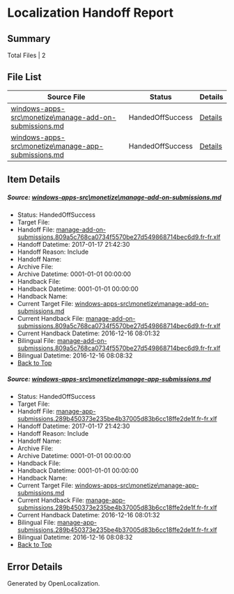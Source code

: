 # <a name='report-top'></a> Localization Handoff Report

## Summary
 Total Files | 2

## File List
 Source File | Status | Details 
 ----------- | ------ | ------- 
 [windows-apps-src\monetize\manage-add-on-submissions.md](https://cpubwin.visualstudio.com/windows-uwp/_git/windows-uwp/commit/a8e638693973517204128e5520063816aca285e9?path=windows-apps-src%2Fmonetize%2Fmanage-add-on-submissions.md&_a=contents) | HandedOffSuccess | [Details](#927d3ff1cbe22bde40f099303752ef06b13993ea5477)
 [windows-apps-src\monetize\manage-app-submissions.md](https://cpubwin.visualstudio.com/windows-uwp/_git/windows-uwp/commit/a8e638693973517204128e5520063816aca285e9?path=windows-apps-src%2Fmonetize%2Fmanage-app-submissions.md&_a=contents) | HandedOffSuccess | [Details](#5083ab4d9fcb2b5d07ceee70afdd7c00876e947f5479)

## Item Details
##### <a name='927d3ff1cbe22bde40f099303752ef06b13993ea5477'></a> Source: [windows-apps-src\monetize\manage-add-on-submissions.md](https://cpubwin.visualstudio.com/windows-uwp/_git/windows-uwp/commit/a8e638693973517204128e5520063816aca285e9?path=windows-apps-src%2Fmonetize%2Fmanage-add-on-submissions.md&_a=contents)
* Status: HandedOffSuccess
* Target File: 
* Handoff File: [manage-add-on-submissions.809a5c768ca0734f5570be27d549868714bec6d9.fr-fr.xlf](https://cpubwin.visualstudio.com/windows-uwp/_git/WDCLib.handoff/commit/3beffd792409f2ed59ff82879556a9882a7ec05e?path=ol-handoff%2Fcpubwin%2Fwindows-uwp.fr-fr%2Fmaster%2Fmanage-add-on-submissions.809a5c768ca0734f5570be27d549868714bec6d9.fr-fr.xlf&_a=contents)
* Handoff Datetime: 2017-01-17 21:42:30
* Handoff Reason: Include
* Handoff Name: 
* Archive File: 
* Archive Datetime: 0001-01-01 00:00:00
* Handback File: 
* Handback Datetime: 0001-01-01 00:00:00
* Handback Name: 
* Current Target File: [windows-apps-src\monetize\manage-add-on-submissions.md](https://cpubwin.visualstudio.com/windows-uwp/_git/windows-uwp.fr-fr/commit/8f466c2a9ccb8acbd469ac9950f212e3ec68816a?path=windows-apps-src%2Fmonetize%2Fmanage-add-on-submissions.md&_a=contents)
* Current Handback File: [manage-add-on-submissions.809a5c768ca0734f5570be27d549868714bec6d9.fr-fr.xlf](https://cpubwin.visualstudio.com/windows-uwp/_git/WDCLib.handback/commit/7e524976c8a04eca2be70b1fea18f9f030570cd8?path=ol-handback%2Fcpubwin%2Fwindows-uwp.fr-fr%2Fmaster%2Fmanage-add-on-submissions.809a5c768ca0734f5570be27d549868714bec6d9.fr-fr.xlf&_a=contents)
* Current Handback Datetime: 2016-12-16 08:01:32
* Bilingual File: [manage-add-on-submissions.809a5c768ca0734f5570be27d549868714bec6d9.fr-fr.xlf](https://cpubwin.visualstudio.com/windows-uwp/_git/WDCLib.handback/commit/7e524976c8a04eca2be70b1fea18f9f030570cd8?path=ol-handback%2Fcpubwin%2Fwindows-uwp.fr-fr%2Fmaster%2Fmanage-add-on-submissions.809a5c768ca0734f5570be27d549868714bec6d9.fr-fr.xlf&_a=contents)
* Bilingual Datetime: 2016-12-16 08:08:32
* [Back to Top](#report-top)

##### <a name='5083ab4d9fcb2b5d07ceee70afdd7c00876e947f5479'></a> Source: [windows-apps-src\monetize\manage-app-submissions.md](https://cpubwin.visualstudio.com/windows-uwp/_git/windows-uwp/commit/a8e638693973517204128e5520063816aca285e9?path=windows-apps-src%2Fmonetize%2Fmanage-app-submissions.md&_a=contents)
* Status: HandedOffSuccess
* Target File: 
* Handoff File: [manage-app-submissions.289b450373e235be4b37005d83b6cc18ffe2de1f.fr-fr.xlf](https://cpubwin.visualstudio.com/windows-uwp/_git/WDCLib.handoff/commit/3beffd792409f2ed59ff82879556a9882a7ec05e?path=ol-handoff%2Fcpubwin%2Fwindows-uwp.fr-fr%2Fmaster%2Fmanage-app-submissions.289b450373e235be4b37005d83b6cc18ffe2de1f.fr-fr.xlf&_a=contents)
* Handoff Datetime: 2017-01-17 21:42:30
* Handoff Reason: Include
* Handoff Name: 
* Archive File: 
* Archive Datetime: 0001-01-01 00:00:00
* Handback File: 
* Handback Datetime: 0001-01-01 00:00:00
* Handback Name: 
* Current Target File: [windows-apps-src\monetize\manage-app-submissions.md](https://cpubwin.visualstudio.com/windows-uwp/_git/windows-uwp.fr-fr/commit/8f466c2a9ccb8acbd469ac9950f212e3ec68816a?path=windows-apps-src%2Fmonetize%2Fmanage-app-submissions.md&_a=contents)
* Current Handback File: [manage-app-submissions.289b450373e235be4b37005d83b6cc18ffe2de1f.fr-fr.xlf](https://cpubwin.visualstudio.com/windows-uwp/_git/WDCLib.handback/commit/7e524976c8a04eca2be70b1fea18f9f030570cd8?path=ol-handback%2Fcpubwin%2Fwindows-uwp.fr-fr%2Fmaster%2Fmanage-app-submissions.289b450373e235be4b37005d83b6cc18ffe2de1f.fr-fr.xlf&_a=contents)
* Current Handback Datetime: 2016-12-16 08:01:32
* Bilingual File: [manage-app-submissions.289b450373e235be4b37005d83b6cc18ffe2de1f.fr-fr.xlf](https://cpubwin.visualstudio.com/windows-uwp/_git/WDCLib.handback/commit/7e524976c8a04eca2be70b1fea18f9f030570cd8?path=ol-handback%2Fcpubwin%2Fwindows-uwp.fr-fr%2Fmaster%2Fmanage-app-submissions.289b450373e235be4b37005d83b6cc18ffe2de1f.fr-fr.xlf&_a=contents)
* Bilingual Datetime: 2016-12-16 08:08:32
* [Back to Top](#report-top)


## Error Details

Generated by OpenLocalization.
